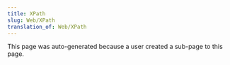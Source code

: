 ```yaml
---
title: XPath
slug: Web/XPath
translation_of: Web/XPath
---
```

This page was auto-generated because a user created a sub-page to this page.
